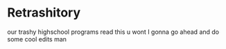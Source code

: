 # Retrashitory
our trashy highschool programs
read this u wont
I gonna go ahead and do some cool edits man
